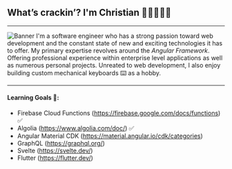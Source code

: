 ## What’s crackin’? I'm Christian 🤙🏼👨🏽‍💻
<hr>
<img
    src='https://i.imgur.com/ZqkU71L.png'
    alt='Banner'>
I'm a software engineer who has a strong passion toward web development and the constant state of new and exciting technologies it has to offer. My primary expertise revolves around the <em>Angular Framework</em>. Offering professional experience within enterprise level applications as well as numerous personal projects. Unreated to web development, I also enjoy building custom mechanical keyboards ⌨️ as a hobby.
<hr>

#### Learning Goals 🏅:
- Firebase Cloud Functions (https://firebase.google.com/docs/functions) ✅
- Algolia (https://www.algolia.com/doc/) ✅
- Angular Material CDK (https://material.angular.io/cdk/categories)
- GraphQL (https://graphql.org/)
- Svelte (https://svelte.dev/)
- Flutter (https://flutter.dev/)